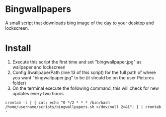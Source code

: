 # Bingwallpapers
A small script that downloads bing image of the day to your desktop and lockscreen.

# Install
1. Execute this script the first time and set "bingwallpaper.jpg" as wallpaper and lockscreen
2. Config $wallpaperPath (line 13 of this script) for the full path of where you want "bingwallpaper.jpg" to be (it should be on the user Pictures folder)
3. On the terminal execute the following command, this will check for new updates every two hours
```
crontab -l | { cat; echo "0 */2 * * * /bin/bash /home/username/scripts/bingwallpapers.sh >/dev/null 2>&1"; } | crontab -
```
